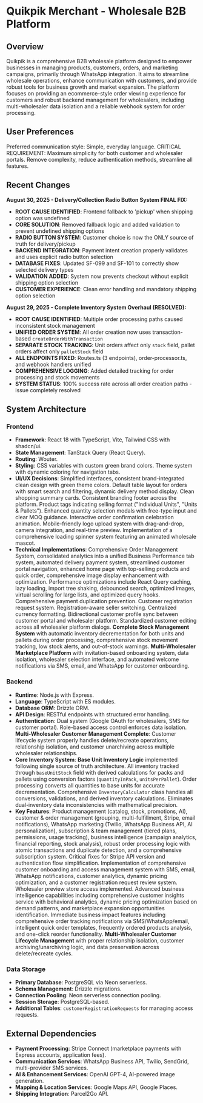# Quikpik Merchant - Wholesale B2B Platform

## Overview
Quikpik is a comprehensive B2B wholesale platform designed to empower businesses in managing products, customers, orders, and marketing campaigns, primarily through WhatsApp integration. It aims to streamline wholesale operations, enhance communication with customers, and provide robust tools for business growth and market expansion. The platform focuses on providing an ecommerce-style order viewing experience for customers and robust backend management for wholesalers, including multi-wholesaler data isolation and a reliable webhook system for order processing.

## User Preferences
Preferred communication style: Simple, everyday language.
CRITICAL REQUIREMENT: Maximum simplicity for both customer and wholesaler portals. Remove complexity, reduce authentication methods, streamline all features.

## Recent Changes
**August 30, 2025 - Delivery/Collection Radio Button System FINAL FIX:**
- **ROOT CAUSE IDENTIFIED**: Frontend fallback to 'pickup' when shipping option was undefined
- **CORE SOLUTION**: Removed fallback logic and added validation to prevent undefined shipping options
- **RADIO BUTTON SYSTEM**: Customer choice is now the ONLY source of truth for delivery/pickup
- **BACKEND INTEGRATION**: Payment intent creation properly validates and uses explicit radio button selection
- **DATABASE FIXES**: Updated SF-099 and SF-101 to correctly show selected delivery types
- **VALIDATION ADDED**: System now prevents checkout without explicit shipping option selection
- **CUSTOMER EXPERIENCE**: Clean error handling and mandatory shipping option selection

**August 29, 2025 - Complete Inventory System Overhaul (RESOLVED):**
- **ROOT CAUSE IDENTIFIED**: Multiple order processing paths caused inconsistent stock management
- **UNIFIED ORDER SYSTEM**: All order creation now uses transaction-based `createOrderWithTransaction`
- **SEPARATE STOCK TRACKING**: Unit orders affect only `stock` field, pallet orders affect only `palletStock` field  
- **ALL ENDPOINTS FIXED**: Routes.ts (3 endpoints), order-processor.ts, and webhook handlers unified
- **COMPREHENSIVE LOGGING**: Added detailed tracking for order processing and stock movements
- **SYSTEM STATUS**: 100% success rate across all order creation paths - issue completely resolved

## System Architecture
### Frontend
- **Framework**: React 18 with TypeScript, Vite, Tailwind CSS with shadcn/ui.
- **State Management**: TanStack Query (React Query).
- **Routing**: Wouter.
- **Styling**: CSS variables with custom green brand colors. Theme system with dynamic coloring for navigation tabs.
- **UI/UX Decisions**: Simplified interfaces, consistent brand-integrated clean design with green theme colors. Default table layout for orders with smart search and filtering, dynamic delivery method display. Clean shopping summary cards. Consistent branding footer across the platform. Product tags indicating selling format ("Individual Units", "Units & Pallets"). Enhanced quantity selection modals with free-type input and clear MOQ guidance. Interactive order confirmation celebration animation. Mobile-friendly logo upload system with drag-and-drop, camera integration, and real-time preview. Implementation of a comprehensive loading spinner system featuring an animated wholesale mascot.
- **Technical Implementations**: Comprehensive Order Management System, consolidated analytics into a unified Business Performance tab system, automated delivery payment system, streamlined customer portal navigation, enhanced home page with top-selling products and quick order, comprehensive image display enhancement with optimization. Performance optimizations include React Query caching, lazy loading, import tree shaking, debounced search, optimized images, virtual scrolling for large lists, and optimized query hooks. Comprehensive payment duplication prevention. Customer registration request system. Registration-aware seller switching. Centralized currency formatting. Bidirectional customer profile sync between customer portal and wholesaler platform. Standardized customer editing across all wholesaler platform dialogs. **Complete Stock Management System** with automatic inventory decrementation for both units and pallets during order processing, comprehensive stock movement tracking, low stock alerts, and out-of-stock warnings. **Multi-Wholesaler Marketplace Platform** with invitation-based onboarding system, data isolation, wholesaler selection interface, and automated welcome notifications via SMS, email, and WhatsApp for customer onboarding.

### Backend
- **Runtime**: Node.js with Express.
- **Language**: TypeScript with ES modules.
- **Database ORM**: Drizzle ORM.
- **API Design**: RESTful endpoints with structured error handling.
- **Authentication**: Dual system (Google OAuth for wholesalers, SMS for customer portal). Role-based access control enforces data isolation. **Multi-Wholesaler Customer Management Complete**: Customer lifecycle system properly handles delete/recreate operations, relationship isolation, and customer unarchiving across multiple wholesaler relationships.
- **Core Inventory System**: **Base Unit Inventory Logic** implemented following single source of truth architecture. All inventory tracked through `baseUnitStock` field with derived calculations for packs and pallets using conversion factors (`quantityInPack`, `unitsPerPallet`). Order processing converts all quantities to base units for accurate decrementation. Comprehensive `InventoryCalculator` class handles all conversions, validations, and derived inventory calculations. Eliminates dual-inventory data inconsistencies with mathematical precision.
- **Key Features**: Product management (catalog, stock, promotions, AI), customer & order management (grouping, multi-fulfillment, Stripe, email notifications), WhatsApp marketing (Twilio, WhatsApp Business API, AI personalization), subscription & team management (tiered plans, permissions, usage tracking), business intelligence (campaign analytics, financial reporting, stock analysis), robust order processing logic with atomic transactions and duplicate detection, and a comprehensive subscription system. Critical fixes for Stripe API version and authentication flow simplification. Implementation of comprehensive customer onboarding and access management system with SMS, email, WhatsApp notifications, customer analytics, dynamic pricing optimization, and a customer registration request review system. Wholesaler preview store access implemented. Advanced business intelligence capabilities including comprehensive customer insights service with behavioral analytics, dynamic pricing optimization based on demand patterns, and marketplace expansion opportunities identification. Immediate business impact features including comprehensive order tracking notifications via SMS/WhatsApp/email, intelligent quick order templates, frequently ordered products analysis, and one-click reorder functionality. **Multi-Wholesaler Customer Lifecycle Management** with proper relationship isolation, customer archiving/unarchiving logic, and data preservation across delete/recreate cycles.

### Data Storage
- **Primary Database**: PostgreSQL via Neon serverless.
- **Schema Management**: Drizzle migrations.
- **Connection Pooling**: Neon serverless connection pooling.
- **Session Storage**: PostgreSQL-based.
- **Additional Tables**: `customerRegistrationRequests` for managing access requests.

## External Dependencies
- **Payment Processing**: Stripe Connect (marketplace payments with Express accounts, application fees).
- **Communication Services**: WhatsApp Business API, Twilio, SendGrid, multi-provider SMS services.
- **AI & Enhancement Services**: OpenAI GPT-4, AI-powered image generation.
- **Mapping & Location Services**: Google Maps API, Google Places.
- **Shipping Integration**: Parcel2Go API.